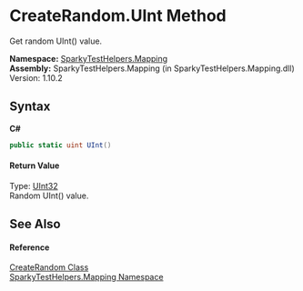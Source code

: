 # CreateRandom.UInt Method 
 

Get random UInt() value.

**Namespace:**&nbsp;<a href="N_SparkyTestHelpers_Mapping.md">SparkyTestHelpers.Mapping</a><br />**Assembly:**&nbsp;SparkyTestHelpers.Mapping (in SparkyTestHelpers.Mapping.dll) Version: 1.10.2

## Syntax

**C#**<br />
``` C#
public static uint UInt()
```


#### Return Value
Type: <a href="http://msdn2.microsoft.com/en-us/library/ctys3981" target="_blank">UInt32</a><br />Random UInt() value.

## See Also


#### Reference
<a href="T_SparkyTestHelpers_Mapping_CreateRandom.md">CreateRandom Class</a><br /><a href="N_SparkyTestHelpers_Mapping.md">SparkyTestHelpers.Mapping Namespace</a><br />